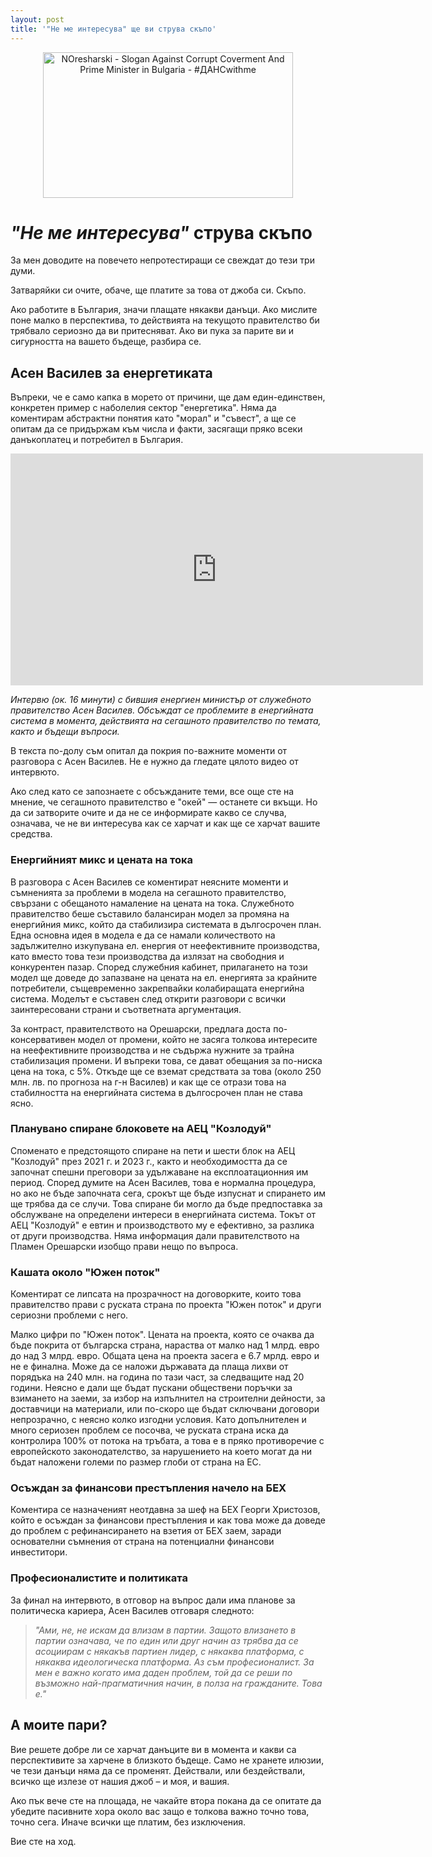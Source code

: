 ```yaml
---
layout: post
title: '"Не ме интересува" ще ви струва скъпо'
---
```


<div style="display: block; text-align: center;">
	<img src="../../../images/2013-06-20-was-passiert-in-bulgarien/noresharski.png" alt="NOresharski - Slogan Against Corrupt Coverment And Prime Minister in Bulgaria - #ДАНСwithme" style="width: 400px; height: 233px;" />
</div>

# _"Не ме интересува"_ струва скъпо

За мен доводите на повечето непротестиращи се свеждат до тези три думи.

Затваряйки си очите, обаче, ще платите за това от джоба си. Скъпо.

Ако работите в България, значи плащате някакви данъци. Ако мислите поне малко в перспектива, то действията на текущото правителство би трябвало сериозно да ви притесняват. Ако ви пука за парите ви и сигурността на вашето бъдеще, разбира се.

## Асен Василев за енергетиката

Въпреки, че е само капка в морето от причини, ще дам един-единствен, конкретен пример с наболелия сектор "енергетика". Няма да коментирам абстрактни понятия като "морал" и "съвест", а ще се опитам да се придържам към числа и факти, засягащи пряко всеки данъкоплатец и потребител в България.

<iframe width="660" height="371" src="https://www.youtube.com/embed/4f75KdJRy9c" frameborder="0" allowfullscreen></iframe>

_Интервю (ок. 16 минути) с бившия енергиен министър от служебното правителство Асен Василев. Обсъждат се проблемите в енергийната система в момента, действията на сегашното правителство по темата, както и бъдещи въпроси._

В текста по-долу съм опитал да покрия по-важните моменти от разговора с Асен Василев. Не е нужно да гледате цялото видео от интервюто.

Ако след като се запознаете с обсъжданите теми, все още сте на мнение, че сегашното правителство е "окей" — останете си вкъщи. Но да си затворите очите и да не се информирате какво се случва, означава, че не ви интересува как се харчат и как ще се харчат вашите средства.

### Енергийният микс и цената на тока

В разговора с Асен Василев се коментират неясните моменти и съмненията за проблеми в модела на сегашното правителство, свързани с обещаното намаление на цената на тока. Служебното правителство беше съставило балансиран модел за промяна на енергийния микс, който да стабилизира системата в дългосрочен план. Една основна идея в модела е да се намали количеството на задължително изкупувана ел. енергия от неефективните производства, като вместо това тези производства да излязат на свободния и конкурентен пазар. Според служебния кабинет, прилагането на този модел ще доведе до запазване на цената на ел. енергията за крайните потребители, същевременно закрепвайки колабиращата енергийна система. Моделът е съставен след открити разговори с всички заинтересовани страни и съответната аргументация.

За контраст, правителството на Орешарски, предлага доста по-консервативен модел от промени, който не засяга толкова интересите на неефективните производства и не съдържа нужните за трайна стабилизация промени. И въпреки това, се дават обещания за по-ниска цена на тока, с 5%. Откъде ще се вземат средствата за това (около 250 млн. лв. по прогноза на г-н Василев) и как ще се отрази това на стабилността на енергийната система в дългосрочен план не става ясно.

### Планувано спиране блоковете на АЕЦ "Козлодуй"

Споменато е предстоящото спиране на пети и шести блок на АЕЦ "Козлодуй" през 2021 г. и 2023 г., както и необходимостта да се започнат спешни преговори за удължаване на експлоатационния им период. Според думите на Асен Василев, това е нормална процедура, но ако не бъде започната сега, срокът ще бъде изпуснат и спирането им ще трябва да се случи. Това спиране би могло да бъде предпоставка за обслужване на определени интереси в енергийната система. Токът от АЕЦ "Козлодуй" е евтин и производството му е ефективно, за разлика от други производства. Няма информация дали правителството на Пламен Орешарски изобщо прави нещо по въпроса.

### Кашата около "Южен поток"

Коментират се липсата на прозрачност на договорките, които това правителство прави с руската страна по проекта "Южен поток" и други сериозни проблеми с него.

Малко цифри по "Южен поток". Цената на проекта, която се очаква да бъде покрита от българска страна, нараства от малко над 1 млрд. евро до над 3 млрд. евро. Общата цена на проекта засега е 6.7 мрлд. евро и не е финална. Може да се наложи държавата да плаща лихви от порядъка на 240 млн. на година по тази част, за следващите над 20 години. Неясно е дали ще бъдат пускани обществени поръчки за взимането на заеми, за избор на изпълнител на строителни дейности, за доставчици на материали, или по-скоро ще бъдат сключвани договори непрозрачно, с неясно колко изгодни условия. Като допълнителен и много сериозен проблем се посочва, че руската страна иска да контролира 100% от потока на тръбата, а това е в пряко противоречие с европейското законодателство, за нарушението на което могат да ни бъдат наложени големи по размер глоби от страна на ЕС.

### Осъждан за финансови престъпления начело на БЕХ

Коментира се назначеният неотдавна за шеф на БЕХ Георги Христозов, който е осъждан за финансови престъпления и как това може да доведе до проблем с рефинансирането на взетия от БЕХ заем, заради основателни съмнения от страна на потенциални финансови инвеститори.

### Професионалистите и политиката

За финал на интервюто, в отговор на въпрос дали има планове за политическа кариера, Асен Василев отговаря следното:

> _"Ами, не, не искам да влизам в партии. Защото влизането в партии означава, че по един или друг начин аз трябва да се асоциирам с някакъв партиен лидер, с някаква платформа, с някаква идеологическа платформа. Аз съм професионалист. За мен е важно когато има даден проблем, той да се реши по възможно най-прагматичния начин, в полза на гражданите. Това е."_

## А моите пари?

Вие решете добре ли се харчат данъците ви в момента и какви са перспективите за харчене в близкото бъдеще. Само не хранете илюзии, че тези данъци няма да се променят. Действали, или бездействали, всичко ще излезе от нашия джоб – и моя, и вашия.

Ако пък вече сте на площада, не чакайте втора покана да се опитате да убедите пасивните хора около вас защо е толкова важно точно това, точно сега. Иначе всички ще платим, без изключения.

Вие сте на ход.

